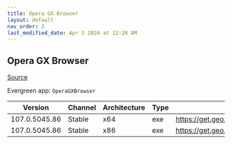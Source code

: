 ```yaml
---
title: Opera GX Browser
layout: default
nav_order: 2
last_modified_date: Apr 3 2024 at 12:28 AM
---
```


## Opera GX Browser

[Source](https://www.opera.com/gx)

Evergreen app: `OperaGXBrowser`

| Version       | Channel | Architecture | Type | URI                                                                                           |
| ------------- | ------- | ------------ | ---- | --------------------------------------------------------------------------------------------- |
| 107.0.5045.86 | Stable  | x64          | exe  | https://get.geo.opera.com/pub/opera_gx/107.0.5045.86/win/Opera_GX_107.0.5045.86_Setup_x64.exe |
| 107.0.5045.86 | Stable  | x86          | exe  | https://get.geo.opera.com/pub/opera_gx/107.0.5045.86/win/Opera_GX_107.0.5045.86_Setup.exe     |
